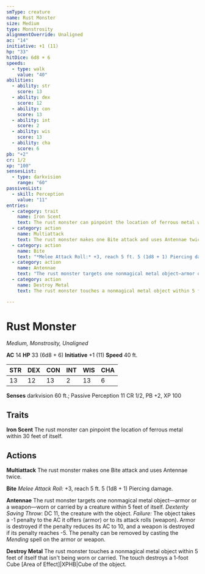 ```yaml
---
smType: creature
name: Rust Monster
size: Medium
type: Monstrosity
alignmentOverride: Unaligned
ac: "14"
initiative: +1 (11)
hp: "33"
hitDice: 6d8 + 6
speeds:
  - type: walk
    value: "40"
abilities:
  - ability: str
    score: 13
  - ability: dex
    score: 12
  - ability: con
    score: 13
  - ability: int
    score: 2
  - ability: wis
    score: 13
  - ability: cha
    score: 6
pb: "+2"
cr: 1/2
xp: "100"
sensesList:
  - type: darkvision
    range: "60"
passivesList:
  - skill: Perception
    value: "11"
entries:
  - category: trait
    name: Iron Scent
    text: The rust monster can pinpoint the location of ferrous metal within 30 feet of itself.
  - category: action
    name: Multiattack
    text: The rust monster makes one Bite attack and uses Antennae twice.
  - category: action
    name: Bite
    text: "*Melee Attack Roll:* +3, reach 5 ft. 5 (1d8 + 1) Piercing damage."
  - category: action
    name: Antennae
    text: "The rust monster targets one nonmagical metal object—armor or a weapon—worn or carried by a creature within 5 feet of itself. *Dexterity Saving Throw*: DC 11, the creature with the object. *Failure:*  The object takes a -1 penalty to the AC it offers (armor) or to its attack rolls (weapon). Armor is destroyed if the penalty reduces its AC to 10, and a weapon is destroyed if its penalty reaches -5. The penalty can be removed by casting the *Mending* spell on the armor or weapon."
  - category: action
    name: Destroy Metal
    text: The rust monster touches a nonmagical metal object within 5 feet of itself that isn't being worn or carried. The touch destroys a 1-foot Cube [Area of Effect]|XPHB|Cube of the object.

---
```


# Rust Monster
*Medium, Monstrosity, Unaligned*

**AC** 14
**HP** 33 (6d8 + 6)
**Initiative** +1 (11)
**Speed** 40 ft.

| STR | DEX | CON | INT | WIS | CHA |
| --- | --- | --- | --- | --- | --- |
| 13 | 12 | 13 | 2 | 13 | 6 |

**Senses** darkvision 60 ft.; Passive Perception 11
CR 1/2, PB +2, XP 100

## Traits

**Iron Scent**
The rust monster can pinpoint the location of ferrous metal within 30 feet of itself.

## Actions

**Multiattack**
The rust monster makes one Bite attack and uses Antennae twice.

**Bite**
*Melee Attack Roll:* +3, reach 5 ft. 5 (1d8 + 1) Piercing damage.

**Antennae**
The rust monster targets one nonmagical metal object—armor or a weapon—worn or carried by a creature within 5 feet of itself. *Dexterity Saving Throw*: DC 11, the creature with the object. *Failure:*  The object takes a -1 penalty to the AC it offers (armor) or to its attack rolls (weapon). Armor is destroyed if the penalty reduces its AC to 10, and a weapon is destroyed if its penalty reaches -5. The penalty can be removed by casting the *Mending* spell on the armor or weapon.

**Destroy Metal**
The rust monster touches a nonmagical metal object within 5 feet of itself that isn't being worn or carried. The touch destroys a 1-foot Cube [Area of Effect]|XPHB|Cube of the object.
